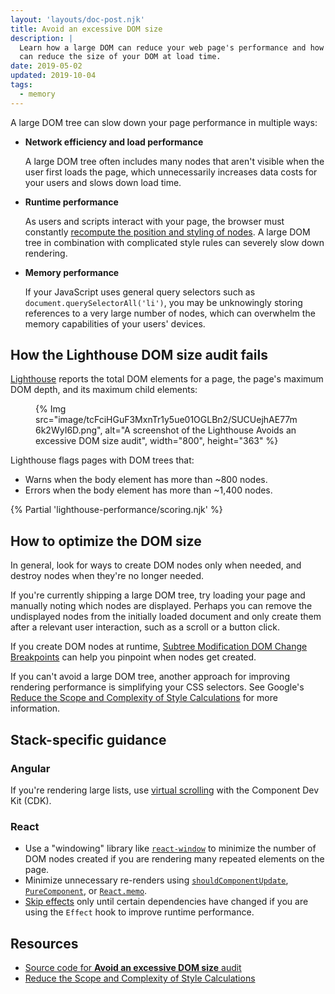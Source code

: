 ```yaml
---
layout: 'layouts/doc-post.njk'
title: Avoid an excessive DOM size
description: |
  Learn how a large DOM can reduce your web page's performance and how you
  can reduce the size of your DOM at load time.
date: 2019-05-02
updated: 2019-10-04
tags:
  - memory
---
```


A large DOM tree can slow down your page performance in multiple ways:

- **Network efficiency and load performance**

  A large DOM tree often includes many nodes that aren't visible when the user
  first loads the page, which unnecessarily increases data costs for your users
  and slows down load time.

- **Runtime performance**

  As users and scripts interact with your page,
  the browser must constantly
  [recompute the position and styling of nodes](https://developers.google.com/web/fundamentals/performance/rendering/reduce-the-scope-and-complexity-of-style-calculations?utm_source=lighthouse&utm_medium=cli).
  A large DOM tree in combination with complicated style rules can severely slow down rendering.

- **Memory performance**

  If your JavaScript uses general query selectors such as `document.querySelectorAll('li')`,
  you may be unknowingly storing references to a very large number of nodes,
  which can overwhelm the memory capabilities of your users' devices.

## How the Lighthouse DOM size audit fails

[Lighthouse](/docs/lighthouse/overview/)
reports the total DOM elements for a page, the page's maximum DOM depth,
and its maximum child elements:

<figure>
  {% Img src="image/tcFciHGuF3MxnTr1y5ue01OGLBn2/SUCUejhAE77m6k2WyI6D.png", alt="A screenshot of the Lighthouse Avoids an excessive DOM size audit", width="800", height="363" %}
</figure>

Lighthouse flags pages with DOM trees that:

- Warns when the body element has more than ~800&nbsp;nodes.
- Errors when the body element has more than ~1,400&nbsp;nodes.

{% Partial 'lighthouse-performance/scoring.njk' %}

## How to optimize the DOM size

In general, look for ways to create DOM nodes only when needed,
and destroy nodes when they're no longer needed.

If you're currently shipping a large DOM tree,
try loading your page and manually noting which nodes are displayed.
Perhaps you can remove the undisplayed nodes from the initially loaded document
and only create them after a relevant user interaction,
such as a scroll or a button click.

If you create DOM nodes at runtime,
[Subtree Modification DOM Change Breakpoints](https://developers.google.com/web/tools/chrome-devtools/javascript/breakpoints#dom)
can help you pinpoint when nodes get created.

If you can't avoid a large DOM tree,
another approach for improving rendering performance is simplifying your CSS selectors.
See Google's [Reduce the Scope and Complexity of Style Calculations](https://developers.google.com/web/fundamentals/performance/rendering/reduce-the-scope-and-complexity-of-style-calculations)
for more information.

## Stack-specific guidance

### Angular

If you're rendering large lists, use [virtual scrolling](https://web.dev/virtualize-lists-with-angular-cdk/) with the Component Dev Kit (CDK).

### React

- Use a "windowing" library like
  [`react-window`](https://web.dev/virtualize-long-lists-react-window/) to minimize the number
  of DOM nodes created if you are rendering many repeated elements on the page.
- Minimize unnecessary re-renders using
  [`shouldComponentUpdate`](https://reactjs.org/docs/optimizing-performance.html#shouldcomponentupdate-in-action),
  [`PureComponent`](https://reactjs.org/docs/react-api.html#reactpurecomponent),
  or [`React.memo`](https://reactjs.org/docs/react-api.html#reactmemo).
- [Skip effects](https://reactjs.org/docs/hooks-effect.html#tip-optimizing-performance-by-skipping-effects)
  only until certain dependencies have changed if you are using the `Effect`
  hook to improve runtime performance.

## Resources

- [Source code for **Avoid an excessive DOM size** audit](https://github.com/GoogleChrome/lighthouse/blob/master/lighthouse-core/audits/dobetterweb/dom-size.js)
- [Reduce the Scope and Complexity of Style Calculations](https://developers.google.com/web/fundamentals/performance/rendering/reduce-the-scope-and-complexity-of-style-calculations)
